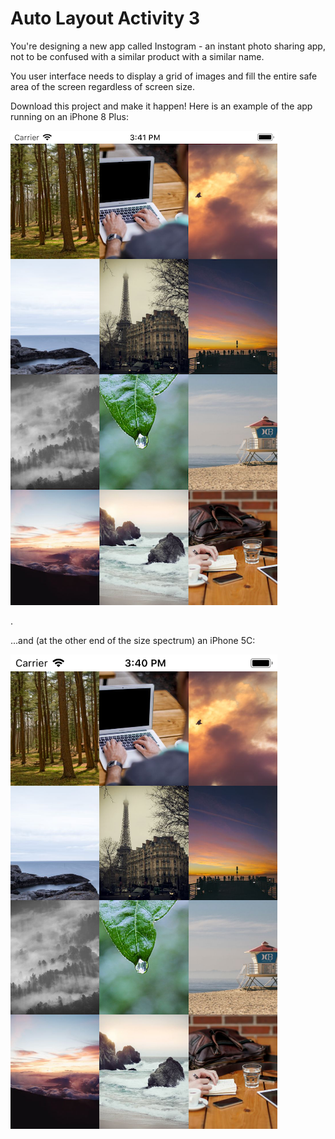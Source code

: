 # Auto Layout Activity 3

You're designing a new app called Instogram - an instant photo sharing app, not to be confused with a similar product with a similar name.

You user interface needs to display a grid of images and fill the entire safe area of the screen regardless of screen size.

Download this project and make it happen! Here is an example of the app running on an iPhone 8 Plus:

<kbd>
  <img src="iPhone8Plus.png">
</kbd>

.

...and (at the other end of the size spectrum) an iPhone 5C:

<kbd>
  <img src="iPhone5S.png">
</kbd>